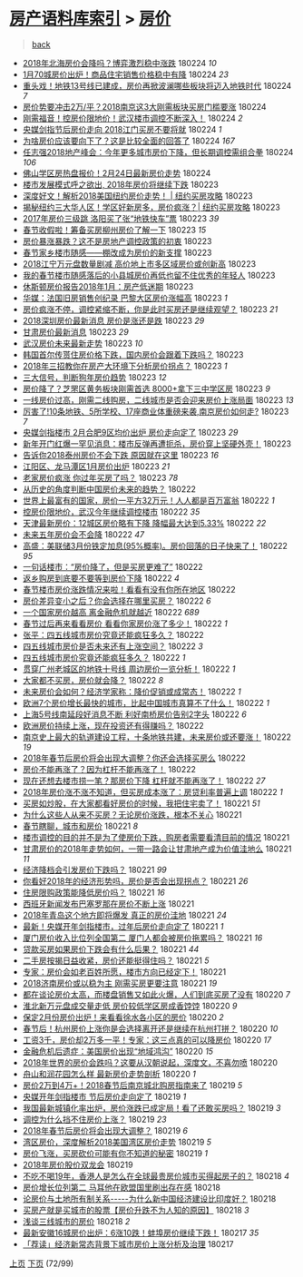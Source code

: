 [房产语料库索引](../../README.md)  > [房价](房价.md)
====
> [back](../README.md)

- [2018年北海房价会降吗？博弈激烈稳中涨跌](http://jkwz.applinzi.com/ittc/7073586963481625610.html#2018%E5%B9%B4%E5%8C%97%E6%B5%B7%E6%88%BF%E4%BB%B7%E4%BC%9A%E9%99%8D%E5%90%97%EF%BC%9F%E5%8D%9A%E5%BC%88%E6%BF%80%E7%83%88%E7%A8%B3%E4%B8%AD%E6%B6%A8%E8%B7%8C) 180224 *10* 
- [1月70城房价出炉！商品住宅销售价格稳中有降](http://jkwz.applinzi.com/ittc/7073586058996745232.html#1%E6%9C%8870%E5%9F%8E%E6%88%BF%E4%BB%B7%E5%87%BA%E7%82%89%EF%BC%81%E5%95%86%E5%93%81%E4%BD%8F%E5%AE%85%E9%94%80%E5%94%AE%E4%BB%B7%E6%A0%BC%E7%A8%B3%E4%B8%AD%E6%9C%89%E9%99%8D) 180224 *23* 
- [重头戏！地铁13号线已建成，房价再掀波澜哪些板块将迈入地铁时代](http://jkwz.applinzi.com/ittc/7073575605948122123.html#%E9%87%8D%E5%A4%B4%E6%88%8F%EF%BC%81%E5%9C%B0%E9%93%8113%E5%8F%B7%E7%BA%BF%E5%B7%B2%E5%BB%BA%E6%88%90%EF%BC%8C%E6%88%BF%E4%BB%B7%E5%86%8D%E6%8E%80%E6%B3%A2%E6%BE%9C%E5%93%AA%E4%BA%9B%E6%9D%BF%E5%9D%97%E5%B0%86%E8%BF%88%E5%85%A5%E5%9C%B0%E9%93%81%E6%97%B6%E4%BB%A3) 180224 *7* 
- [房价势要冲击2万/平？2018南京这3大刚需板块买房门槛要涨](http://jkwz.applinzi.com/ittc/7073578125990822929.html#%E6%88%BF%E4%BB%B7%E5%8A%BF%E8%A6%81%E5%86%B2%E5%87%BB2%E4%B8%87%2F%E5%B9%B3%EF%BC%9F2018%E5%8D%97%E4%BA%AC%E8%BF%993%E5%A4%A7%E5%88%9A%E9%9C%80%E6%9D%BF%E5%9D%97%E4%B9%B0%E6%88%BF%E9%97%A8%E6%A7%9B%E8%A6%81%E6%B6%A8) 180224  
- [刚需福音！控房价限地价！武汉楼市调控不断深入！](http://jkwz.applinzi.com/ittc/7073575053159826449.html#%E5%88%9A%E9%9C%80%E7%A6%8F%E9%9F%B3%EF%BC%81%E6%8E%A7%E6%88%BF%E4%BB%B7%E9%99%90%E5%9C%B0%E4%BB%B7%EF%BC%81%E6%AD%A6%E6%B1%89%E6%A5%BC%E5%B8%82%E8%B0%83%E6%8E%A7%E4%B8%8D%E6%96%AD%E6%B7%B1%E5%85%A5%EF%BC%81) 180224 *2* 
- [央媒剑指节后房价走向 2018江门买房不要将就](http://jkwz.applinzi.com/ittc/7073574850558166032.html#%E5%A4%AE%E5%AA%92%E5%89%91%E6%8C%87%E8%8A%82%E5%90%8E%E6%88%BF%E4%BB%B7%E8%B5%B0%E5%90%91+2018%E6%B1%9F%E9%97%A8%E4%B9%B0%E6%88%BF%E4%B8%8D%E8%A6%81%E5%B0%86%E5%B0%B1) 180224 *1* 
- [为啥房价应该要向下了？这是比较全面的回答了](http://jkwz.applinzi.com/ittc/7073574126680015879.html#%E4%B8%BA%E5%95%A5%E6%88%BF%E4%BB%B7%E5%BA%94%E8%AF%A5%E8%A6%81%E5%90%91%E4%B8%8B%E4%BA%86%EF%BC%9F%E8%BF%99%E6%98%AF%E6%AF%94%E8%BE%83%E5%85%A8%E9%9D%A2%E7%9A%84%E5%9B%9E%E7%AD%94%E4%BA%86) 180224 *167* 
- [任志强2018地产峰会：今年更多城市房价下降，但长期调控需组合拳](http://jkwz.applinzi.com/ittc/7073568078518813712.html#%E4%BB%BB%E5%BF%97%E5%BC%BA2018%E5%9C%B0%E4%BA%A7%E5%B3%B0%E4%BC%9A%EF%BC%9A%E4%BB%8A%E5%B9%B4%E6%9B%B4%E5%A4%9A%E5%9F%8E%E5%B8%82%E6%88%BF%E4%BB%B7%E4%B8%8B%E9%99%8D%EF%BC%8C%E4%BD%86%E9%95%BF%E6%9C%9F%E8%B0%83%E6%8E%A7%E9%9C%80%E7%BB%84%E5%90%88%E6%8B%B3) 180224 *106* 
- [佛山学区房热盘报价！2月24日最新房价走势](http://jkwz.applinzi.com/ittc/7073558455338402822.html#%E4%BD%9B%E5%B1%B1%E5%AD%A6%E5%8C%BA%E6%88%BF%E7%83%AD%E7%9B%98%E6%8A%A5%E4%BB%B7%EF%BC%812%E6%9C%8824%E6%97%A5%E6%9C%80%E6%96%B0%E6%88%BF%E4%BB%B7%E8%B5%B0%E5%8A%BF) 180224  
- [楼市发展模式呼之欲出, 2018年房价将继续下跌](http://jkwz.applinzi.com/ittc/7073410244141384710.html#%E6%A5%BC%E5%B8%82%E5%8F%91%E5%B1%95%E6%A8%A1%E5%BC%8F%E5%91%BC%E4%B9%8B%E6%AC%B2%E5%87%BA%2C+2018%E5%B9%B4%E6%88%BF%E4%BB%B7%E5%B0%86%E7%BB%A7%E7%BB%AD%E4%B8%8B%E8%B7%8C) 180223  
- [深度好文！解析2018美国纽约房价走势！ | 纽约买房攻略](http://jkwz.applinzi.com/ittc/7073370777867256838.html#%E6%B7%B1%E5%BA%A6%E5%A5%BD%E6%96%87%EF%BC%81%E8%A7%A3%E6%9E%902018%E7%BE%8E%E5%9B%BD%E7%BA%BD%E7%BA%A6%E6%88%BF%E4%BB%B7%E8%B5%B0%E5%8A%BF%EF%BC%81+%7C+%E7%BA%BD%E7%BA%A6%E4%B9%B0%E6%88%BF%E6%94%BB%E7%95%A5) 180223  
- [揭秘纽约三大华人区！学区好新房多，房价疯涨？| 纽约买房攻略](http://jkwz.applinzi.com/ittc/7073370356209681418.html#%E6%8F%AD%E7%A7%98%E7%BA%BD%E7%BA%A6%E4%B8%89%E5%A4%A7%E5%8D%8E%E4%BA%BA%E5%8C%BA%EF%BC%81%E5%AD%A6%E5%8C%BA%E5%A5%BD%E6%96%B0%E6%88%BF%E5%A4%9A%EF%BC%8C%E6%88%BF%E4%BB%B7%E7%96%AF%E6%B6%A8%EF%BC%9F%7C+%E7%BA%BD%E7%BA%A6%E4%B9%B0%E6%88%BF%E6%94%BB%E7%95%A5) 180223  
- [2017年房价三级跳 洛阳买了张“地铁快车”票](http://jkwz.applinzi.com/ittc/7073357692842542086.html#2017%E5%B9%B4%E6%88%BF%E4%BB%B7%E4%B8%89%E7%BA%A7%E8%B7%B3+%E6%B4%9B%E9%98%B3%E4%B9%B0%E4%BA%86%E5%BC%A0%E2%80%9C%E5%9C%B0%E9%93%81%E5%BF%AB%E8%BD%A6%E2%80%9D%E7%A5%A8) 180223 *39* 
- [春节收假啦！筹备买房柳州房价了解一下](http://jkwz.applinzi.com/ittc/7073351293001532432.html#%E6%98%A5%E8%8A%82%E6%94%B6%E5%81%87%E5%95%A6%EF%BC%81%E7%AD%B9%E5%A4%87%E4%B9%B0%E6%88%BF%E6%9F%B3%E5%B7%9E%E6%88%BF%E4%BB%B7%E4%BA%86%E8%A7%A3%E4%B8%80%E4%B8%8B) 180223 *15* 
- [房价暴涨暴跌？这不是房地产调控政策的初衷](http://jkwz.applinzi.com/ittc/7073322938608911366.html#%E6%88%BF%E4%BB%B7%E6%9A%B4%E6%B6%A8%E6%9A%B4%E8%B7%8C%EF%BC%9F%E8%BF%99%E4%B8%8D%E6%98%AF%E6%88%BF%E5%9C%B0%E4%BA%A7%E8%B0%83%E6%8E%A7%E6%94%BF%E7%AD%96%E7%9A%84%E5%88%9D%E8%A1%B7) 180223  
- [春节家乡楼市随感——棚改成为房价的新支撑](http://jkwz.applinzi.com/ittc/7073335707504739339.html#%E6%98%A5%E8%8A%82%E5%AE%B6%E4%B9%A1%E6%A5%BC%E5%B8%82%E9%9A%8F%E6%84%9F%E2%80%94%E2%80%94%E6%A3%9A%E6%94%B9%E6%88%90%E4%B8%BA%E6%88%BF%E4%BB%B7%E7%9A%84%E6%96%B0%E6%94%AF%E6%92%91) 180223  
- [2018江宁万元盘数量剧减 高价地上市多区域房价或创新高](http://jkwz.applinzi.com/ittc/7073314142792713222.html#2018%E6%B1%9F%E5%AE%81%E4%B8%87%E5%85%83%E7%9B%98%E6%95%B0%E9%87%8F%E5%89%A7%E5%87%8F+%E9%AB%98%E4%BB%B7%E5%9C%B0%E4%B8%8A%E5%B8%82%E5%A4%9A%E5%8C%BA%E5%9F%9F%E6%88%BF%E4%BB%B7%E6%88%96%E5%88%9B%E6%96%B0%E9%AB%98) 180223  
- [我的春节楼市随感落后的小县城房价再低也留不住优秀的年轻人](http://jkwz.applinzi.com/ittc/7073306876538520582.html#%E6%88%91%E7%9A%84%E6%98%A5%E8%8A%82%E6%A5%BC%E5%B8%82%E9%9A%8F%E6%84%9F%E8%90%BD%E5%90%8E%E7%9A%84%E5%B0%8F%E5%8E%BF%E5%9F%8E%E6%88%BF%E4%BB%B7%E5%86%8D%E4%BD%8E%E4%B9%9F%E7%95%99%E4%B8%8D%E4%BD%8F%E4%BC%98%E7%A7%80%E7%9A%84%E5%B9%B4%E8%BD%BB%E4%BA%BA) 180223  
- [休斯顿房价报告2018年1月：房产低迷期](http://jkwz.applinzi.com/ittc/7073306186118333447.html#%E4%BC%91%E6%96%AF%E9%A1%BF%E6%88%BF%E4%BB%B7%E6%8A%A5%E5%91%8A2018%E5%B9%B41%E6%9C%88%EF%BC%9A%E6%88%BF%E4%BA%A7%E4%BD%8E%E8%BF%B7%E6%9C%9F) 180223  
- [华媒：法国旧房销售创纪录 巴黎大区房价涨幅高](http://jkwz.applinzi.com/ittc/7073289672745026567.html#%E5%8D%8E%E5%AA%92%EF%BC%9A%E6%B3%95%E5%9B%BD%E6%97%A7%E6%88%BF%E9%94%80%E5%94%AE%E5%88%9B%E7%BA%AA%E5%BD%95+%E5%B7%B4%E9%BB%8E%E5%A4%A7%E5%8C%BA%E6%88%BF%E4%BB%B7%E6%B6%A8%E5%B9%85%E9%AB%98) 180223 *1* 
- [房价疯涨不停，调控紧缩不断，你是此时买房还是继续观望？](http://jkwz.applinzi.com/ittc/7073252314532283398.html#%E6%88%BF%E4%BB%B7%E7%96%AF%E6%B6%A8%E4%B8%8D%E5%81%9C%EF%BC%8C%E8%B0%83%E6%8E%A7%E7%B4%A7%E7%BC%A9%E4%B8%8D%E6%96%AD%EF%BC%8C%E4%BD%A0%E6%98%AF%E6%AD%A4%E6%97%B6%E4%B9%B0%E6%88%BF%E8%BF%98%E6%98%AF%E7%BB%A7%E7%BB%AD%E8%A7%82%E6%9C%9B%EF%BC%9F) 180223 *21* 
- [2018深圳房价最新消息 房价是涨还是跌](http://jkwz.applinzi.com/ittc/7073249480856306699.html#2018%E6%B7%B1%E5%9C%B3%E6%88%BF%E4%BB%B7%E6%9C%80%E6%96%B0%E6%B6%88%E6%81%AF+%E6%88%BF%E4%BB%B7%E6%98%AF%E6%B6%A8%E8%BF%98%E6%98%AF%E8%B7%8C) 180223 *29* 
- [甘肃房价最新消息](http://jkwz.applinzi.com/ittc/7073249476485841936.html#%E7%94%98%E8%82%83%E6%88%BF%E4%BB%B7%E6%9C%80%E6%96%B0%E6%B6%88%E6%81%AF) 180223 *29* 
- [武汉房价未来最新走势](http://jkwz.applinzi.com/ittc/7073249471045829649.html#%E6%AD%A6%E6%B1%89%E6%88%BF%E4%BB%B7%E6%9C%AA%E6%9D%A5%E6%9C%80%E6%96%B0%E8%B5%B0%E5%8A%BF) 180223 *10* 
- [韩国首尔传贳住房价格下跌，国内房价会跟着下跌吗？](http://jkwz.applinzi.com/ittc/7073069339232437265.html#%E9%9F%A9%E5%9B%BD%E9%A6%96%E5%B0%94%E4%BC%A0%E8%B4%B3%E4%BD%8F%E6%88%BF%E4%BB%B7%E6%A0%BC%E4%B8%8B%E8%B7%8C%EF%BC%8C%E5%9B%BD%E5%86%85%E6%88%BF%E4%BB%B7%E4%BC%9A%E8%B7%9F%E7%9D%80%E4%B8%8B%E8%B7%8C%E5%90%97%EF%BC%9F) 180223  
- [2018年三招教你在房产大环境下分析房价拐点？](http://jkwz.applinzi.com/ittc/7073239216450700295.html#2018%E5%B9%B4%E4%B8%89%E6%8B%9B%E6%95%99%E4%BD%A0%E5%9C%A8%E6%88%BF%E4%BA%A7%E5%A4%A7%E7%8E%AF%E5%A2%83%E4%B8%8B%E5%88%86%E6%9E%90%E6%88%BF%E4%BB%B7%E6%8B%90%E7%82%B9%EF%BC%9F) 180223 *1* 
- [三大信号，判断狗年房价趋势](http://jkwz.applinzi.com/ittc/7073235432383185931.html#%E4%B8%89%E5%A4%A7%E4%BF%A1%E5%8F%B7%EF%BC%8C%E5%88%A4%E6%96%AD%E7%8B%97%E5%B9%B4%E6%88%BF%E4%BB%B7%E8%B6%8B%E5%8A%BF) 180223 *12* 
- [房价降了？芝罘区黄务板块刚需首选 8000+拿下三中学区房](http://jkwz.applinzi.com/ittc/7073229432884298768.html#%E6%88%BF%E4%BB%B7%E9%99%8D%E4%BA%86%EF%BC%9F%E8%8A%9D%E7%BD%98%E5%8C%BA%E9%BB%84%E5%8A%A1%E6%9D%BF%E5%9D%97%E5%88%9A%E9%9C%80%E9%A6%96%E9%80%89+8000%2B%E6%8B%BF%E4%B8%8B%E4%B8%89%E4%B8%AD%E5%AD%A6%E5%8C%BA%E6%88%BF) 180223 *9* 
- [一线房价过高，刚需二线购房，二线城市是否会迎来房价上涨局面](http://jkwz.applinzi.com/ittc/7073225648372188167.html#%E4%B8%80%E7%BA%BF%E6%88%BF%E4%BB%B7%E8%BF%87%E9%AB%98%EF%BC%8C%E5%88%9A%E9%9C%80%E4%BA%8C%E7%BA%BF%E8%B4%AD%E6%88%BF%EF%BC%8C%E4%BA%8C%E7%BA%BF%E5%9F%8E%E5%B8%82%E6%98%AF%E5%90%A6%E4%BC%9A%E8%BF%8E%E6%9D%A5%E6%88%BF%E4%BB%B7%E4%B8%8A%E6%B6%A8%E5%B1%80%E9%9D%A2) 180223 *13* 
- [厉害了!10条地铁、5所学校、17座商业体重磅来袭,南京房价如何走?](http://jkwz.applinzi.com/ittc/7073209117433136134.html#%E5%8E%89%E5%AE%B3%E4%BA%86%2110%E6%9D%A1%E5%9C%B0%E9%93%81%E3%80%815%E6%89%80%E5%AD%A6%E6%A0%A1%E3%80%8117%E5%BA%A7%E5%95%86%E4%B8%9A%E4%BD%93%E9%87%8D%E7%A3%85%E6%9D%A5%E8%A2%AD%2C%E5%8D%97%E4%BA%AC%E6%88%BF%E4%BB%B7%E5%A6%82%E4%BD%95%E8%B5%B0%3F) 180223 *7* 
- [央媒剑指楼市 2月合肥9区均价出炉 房价走向定了](http://jkwz.applinzi.com/ittc/7073214053751456774.html#%E5%A4%AE%E5%AA%92%E5%89%91%E6%8C%87%E6%A5%BC%E5%B8%82+2%E6%9C%88%E5%90%88%E8%82%A59%E5%8C%BA%E5%9D%87%E4%BB%B7%E5%87%BA%E7%82%89+%E6%88%BF%E4%BB%B7%E8%B5%B0%E5%90%91%E5%AE%9A%E4%BA%86) 180223 *29* 
- [新年开门红爆一罕见消息：楼市反弹再遭扼杀，房价穿上坚硬外壳！](http://jkwz.applinzi.com/ittc/7073212202268230667.html#%E6%96%B0%E5%B9%B4%E5%BC%80%E9%97%A8%E7%BA%A2%E7%88%86%E4%B8%80%E7%BD%95%E8%A7%81%E6%B6%88%E6%81%AF%EF%BC%9A%E6%A5%BC%E5%B8%82%E5%8F%8D%E5%BC%B9%E5%86%8D%E9%81%AD%E6%89%BC%E6%9D%80%EF%BC%8C%E6%88%BF%E4%BB%B7%E7%A9%BF%E4%B8%8A%E5%9D%9A%E7%A1%AC%E5%A4%96%E5%A3%B3%EF%BC%81) 180223  
- [告诉你2018泰州房价不会下跌 原因就在这里](http://jkwz.applinzi.com/ittc/7073196413108618257.html#%E5%91%8A%E8%AF%89%E4%BD%A02018%E6%B3%B0%E5%B7%9E%E6%88%BF%E4%BB%B7%E4%B8%8D%E4%BC%9A%E4%B8%8B%E8%B7%8C+%E5%8E%9F%E5%9B%A0%E5%B0%B1%E5%9C%A8%E8%BF%99%E9%87%8C) 180223 *16* 
- [江阳区、龙马潭区1月房价出炉](http://jkwz.applinzi.com/ittc/7073192738021704711.html#%E6%B1%9F%E9%98%B3%E5%8C%BA%E3%80%81%E9%BE%99%E9%A9%AC%E6%BD%AD%E5%8C%BA1%E6%9C%88%E6%88%BF%E4%BB%B7%E5%87%BA%E7%82%89) 180223 *21* 
- [老家房价疯涨 你过年买房了吗？](http://jkwz.applinzi.com/ittc/7073192277126415366.html#%E8%80%81%E5%AE%B6%E6%88%BF%E4%BB%B7%E7%96%AF%E6%B6%A8+%E4%BD%A0%E8%BF%87%E5%B9%B4%E4%B9%B0%E6%88%BF%E4%BA%86%E5%90%97%EF%BC%9F) 180223 *78* 
- [从历史的角度判断中国房价未来的趋势？](http://jkwz.applinzi.com/ittc/7073055993842107398.html#%E4%BB%8E%E5%8E%86%E5%8F%B2%E7%9A%84%E8%A7%92%E5%BA%A6%E5%88%A4%E6%96%AD%E4%B8%AD%E5%9B%BD%E6%88%BF%E4%BB%B7%E6%9C%AA%E6%9D%A5%E7%9A%84%E8%B6%8B%E5%8A%BF%EF%BC%9F) 180222  
- [世界上最富有的国家，房价一平方32万元！人人都是百万富翁](http://jkwz.applinzi.com/ittc/7073053378546762762.html#%E4%B8%96%E7%95%8C%E4%B8%8A%E6%9C%80%E5%AF%8C%E6%9C%89%E7%9A%84%E5%9B%BD%E5%AE%B6%EF%BC%8C%E6%88%BF%E4%BB%B7%E4%B8%80%E5%B9%B3%E6%96%B932%E4%B8%87%E5%85%83%EF%BC%81%E4%BA%BA%E4%BA%BA%E9%83%BD%E6%98%AF%E7%99%BE%E4%B8%87%E5%AF%8C%E7%BF%81) 180222 *1* 
- [控房价限地价，武汉今年继续调控楼市](http://jkwz.applinzi.com/ittc/7073033688118199312.html#%E6%8E%A7%E6%88%BF%E4%BB%B7%E9%99%90%E5%9C%B0%E4%BB%B7%EF%BC%8C%E6%AD%A6%E6%B1%89%E4%BB%8A%E5%B9%B4%E7%BB%A7%E7%BB%AD%E8%B0%83%E6%8E%A7%E6%A5%BC%E5%B8%82) 180222 *35* 
- [天津最新房价：12城区房价略有下降 降幅最大达到5.33%](http://jkwz.applinzi.com/ittc/7073032422881231878.html#%E5%A4%A9%E6%B4%A5%E6%9C%80%E6%96%B0%E6%88%BF%E4%BB%B7%EF%BC%9A12%E5%9F%8E%E5%8C%BA%E6%88%BF%E4%BB%B7%E7%95%A5%E6%9C%89%E4%B8%8B%E9%99%8D+%E9%99%8D%E5%B9%85%E6%9C%80%E5%A4%A7%E8%BE%BE%E5%88%B05.33%25) 180222 *22* 
- [未来五年房价会不会降](http://jkwz.applinzi.com/ittc/7073016126781260806.html#%E6%9C%AA%E6%9D%A5%E4%BA%94%E5%B9%B4%E6%88%BF%E4%BB%B7%E4%BC%9A%E4%B8%8D%E4%BC%9A%E9%99%8D) 180222 *47* 
- [高盛：美联储3月份铁定加息(95%概率)。房价回落的日子快来了！](http://jkwz.applinzi.com/ittc/7073011528108606481.html#%E9%AB%98%E7%9B%9B%EF%BC%9A%E7%BE%8E%E8%81%94%E5%82%A83%E6%9C%88%E4%BB%BD%E9%93%81%E5%AE%9A%E5%8A%A0%E6%81%AF%2895%25%E6%A6%82%E7%8E%87%29%E3%80%82%E6%88%BF%E4%BB%B7%E5%9B%9E%E8%90%BD%E7%9A%84%E6%97%A5%E5%AD%90%E5%BF%AB%E6%9D%A5%E4%BA%86%EF%BC%81) 180222 *95* 
- [一句话楼市：“房价降了，但是买房更难了”](http://jkwz.applinzi.com/ittc/7072955097632211979.html#%E4%B8%80%E5%8F%A5%E8%AF%9D%E6%A5%BC%E5%B8%82%EF%BC%9A%E2%80%9C%E6%88%BF%E4%BB%B7%E9%99%8D%E4%BA%86%EF%BC%8C%E4%BD%86%E6%98%AF%E4%B9%B0%E6%88%BF%E6%9B%B4%E9%9A%BE%E4%BA%86%E2%80%9D) 180222  
- [返乡购房到底要不要等到房价下降](http://jkwz.applinzi.com/ittc/7073000487396049931.html#%E8%BF%94%E4%B9%A1%E8%B4%AD%E6%88%BF%E5%88%B0%E5%BA%95%E8%A6%81%E4%B8%8D%E8%A6%81%E7%AD%89%E5%88%B0%E6%88%BF%E4%BB%B7%E4%B8%8B%E9%99%8D) 180222 *4* 
- [春节楼市房价涨跌情况来啦！看看有没有你所在地区](http://jkwz.applinzi.com/ittc/7072966985086665744.html#%E6%98%A5%E8%8A%82%E6%A5%BC%E5%B8%82%E6%88%BF%E4%BB%B7%E6%B6%A8%E8%B7%8C%E6%83%85%E5%86%B5%E6%9D%A5%E5%95%A6%EF%BC%81%E7%9C%8B%E7%9C%8B%E6%9C%89%E6%B2%A1%E6%9C%89%E4%BD%A0%E6%89%80%E5%9C%A8%E5%9C%B0%E5%8C%BA) 180222  
- [房价差异变小之后？你会选择在哪里买房？](http://jkwz.applinzi.com/ittc/7072983088236069904.html#%E6%88%BF%E4%BB%B7%E5%B7%AE%E5%BC%82%E5%8F%98%E5%B0%8F%E4%B9%8B%E5%90%8E%EF%BC%9F%E4%BD%A0%E4%BC%9A%E9%80%89%E6%8B%A9%E5%9C%A8%E5%93%AA%E9%87%8C%E4%B9%B0%E6%88%BF%EF%BC%9F) 180222 *6* 
- [一个国家房价越高 离金融危机就越近](http://jkwz.applinzi.com/ittc/7072966273019675658.html#%E4%B8%80%E4%B8%AA%E5%9B%BD%E5%AE%B6%E6%88%BF%E4%BB%B7%E8%B6%8A%E9%AB%98+%E7%A6%BB%E9%87%91%E8%9E%8D%E5%8D%B1%E6%9C%BA%E5%B0%B1%E8%B6%8A%E8%BF%91) 180222 *689* 
- [春节过后再来看看房价 看看你家房价涨了多少！](http://jkwz.applinzi.com/ittc/7072949816105894923.html#%E6%98%A5%E8%8A%82%E8%BF%87%E5%90%8E%E5%86%8D%E6%9D%A5%E7%9C%8B%E7%9C%8B%E6%88%BF%E4%BB%B7+%E7%9C%8B%E7%9C%8B%E4%BD%A0%E5%AE%B6%E6%88%BF%E4%BB%B7%E6%B6%A8%E4%BA%86%E5%A4%9A%E5%B0%91%EF%BC%81) 180222 *1* 
- [张平：四五线城市房价究竟还能疯狂多久？](http://jkwz.applinzi.com/ittc/7072914670325597190.html#%E5%BC%A0%E5%B9%B3%EF%BC%9A%E5%9B%9B%E4%BA%94%E7%BA%BF%E5%9F%8E%E5%B8%82%E6%88%BF%E4%BB%B7%E7%A9%B6%E7%AB%9F%E8%BF%98%E8%83%BD%E7%96%AF%E7%8B%82%E5%A4%9A%E4%B9%85%EF%BC%9F) 180222  
- [四五线城市房价是否未来还有上涨空间？](http://jkwz.applinzi.com/ittc/7072904849383752715.html#%E5%9B%9B%E4%BA%94%E7%BA%BF%E5%9F%8E%E5%B8%82%E6%88%BF%E4%BB%B7%E6%98%AF%E5%90%A6%E6%9C%AA%E6%9D%A5%E8%BF%98%E6%9C%89%E4%B8%8A%E6%B6%A8%E7%A9%BA%E9%97%B4%EF%BC%9F) 180222 *3* 
- [四五线城市房价究竟还能疯狂多久？](http://jkwz.applinzi.com/ittc/7072904849299866641.html#%E5%9B%9B%E4%BA%94%E7%BA%BF%E5%9F%8E%E5%B8%82%E6%88%BF%E4%BB%B7%E7%A9%B6%E7%AB%9F%E8%BF%98%E8%83%BD%E7%96%AF%E7%8B%82%E5%A4%9A%E4%B9%85%EF%BC%9F) 180222 *1* 
- [贯穿广州老城区的地铁十号线 周边房价一览分析！](http://jkwz.applinzi.com/ittc/7072892450295514122.html#%E8%B4%AF%E7%A9%BF%E5%B9%BF%E5%B7%9E%E8%80%81%E5%9F%8E%E5%8C%BA%E7%9A%84%E5%9C%B0%E9%93%81%E5%8D%81%E5%8F%B7%E7%BA%BF+%E5%91%A8%E8%BE%B9%E6%88%BF%E4%BB%B7%E4%B8%80%E8%A7%88%E5%88%86%E6%9E%90%EF%BC%81) 180222 *1* 
- [大家都不买房，房价就会降？](http://jkwz.applinzi.com/ittc/7072880665702171654.html#%E5%A4%A7%E5%AE%B6%E9%83%BD%E4%B8%8D%E4%B9%B0%E6%88%BF%EF%BC%8C%E6%88%BF%E4%BB%B7%E5%B0%B1%E4%BC%9A%E9%99%8D%EF%BC%9F) 180222 *8* 
- [未来房价会如何？经济学家称：降价促销或成常态！](http://jkwz.applinzi.com/ittc/7066912972431950854.html#%E6%9C%AA%E6%9D%A5%E6%88%BF%E4%BB%B7%E4%BC%9A%E5%A6%82%E4%BD%95%EF%BC%9F%E7%BB%8F%E6%B5%8E%E5%AD%A6%E5%AE%B6%E7%A7%B0%EF%BC%9A%E9%99%8D%E4%BB%B7%E4%BF%83%E9%94%80%E6%88%96%E6%88%90%E5%B8%B8%E6%80%81%EF%BC%81) 180222 *1* 
- [欧洲7个房价增长最快的城市，比起中国城市真算不了什么！](http://jkwz.applinzi.com/ittc/7072875077790336017.html#%E6%AC%A7%E6%B4%B27%E4%B8%AA%E6%88%BF%E4%BB%B7%E5%A2%9E%E9%95%BF%E6%9C%80%E5%BF%AB%E7%9A%84%E5%9F%8E%E5%B8%82%EF%BC%8C%E6%AF%94%E8%B5%B7%E4%B8%AD%E5%9B%BD%E5%9F%8E%E5%B8%82%E7%9C%9F%E7%AE%97%E4%B8%8D%E4%BA%86%E4%BB%80%E4%B9%88%EF%BC%81) 180222 *1* 
- [上海5号线南延段好消息不断 利好南桥房价告别2字头](http://jkwz.applinzi.com/ittc/7072859554012726282.html#%E4%B8%8A%E6%B5%B75%E5%8F%B7%E7%BA%BF%E5%8D%97%E5%BB%B6%E6%AE%B5%E5%A5%BD%E6%B6%88%E6%81%AF%E4%B8%8D%E6%96%AD+%E5%88%A9%E5%A5%BD%E5%8D%97%E6%A1%A5%E6%88%BF%E4%BB%B7%E5%91%8A%E5%88%AB2%E5%AD%97%E5%A4%B4) 180222 *6* 
- [欧洲房价持续上涨，现在投资还有得赚吗？](http://jkwz.applinzi.com/ittc/7072857881521423377.html#%E6%AC%A7%E6%B4%B2%E6%88%BF%E4%BB%B7%E6%8C%81%E7%BB%AD%E4%B8%8A%E6%B6%A8%EF%BC%8C%E7%8E%B0%E5%9C%A8%E6%8A%95%E8%B5%84%E8%BF%98%E6%9C%89%E5%BE%97%E8%B5%9A%E5%90%97%EF%BC%9F) 180222  
- [南京史上最大的轨道建设工程，十条地铁共建，未来房价或还要涨！](http://jkwz.applinzi.com/ittc/7068104428937020422.html#%E5%8D%97%E4%BA%AC%E5%8F%B2%E4%B8%8A%E6%9C%80%E5%A4%A7%E7%9A%84%E8%BD%A8%E9%81%93%E5%BB%BA%E8%AE%BE%E5%B7%A5%E7%A8%8B%EF%BC%8C%E5%8D%81%E6%9D%A1%E5%9C%B0%E9%93%81%E5%85%B1%E5%BB%BA%EF%BC%8C%E6%9C%AA%E6%9D%A5%E6%88%BF%E4%BB%B7%E6%88%96%E8%BF%98%E8%A6%81%E6%B6%A8%EF%BC%81) 180222 *19* 
- [2018年春节后房价将会出现大调整？你还会选择买房么](http://jkwz.applinzi.com/ittc/7072844162577990663.html#2018%E5%B9%B4%E6%98%A5%E8%8A%82%E5%90%8E%E6%88%BF%E4%BB%B7%E5%B0%86%E4%BC%9A%E5%87%BA%E7%8E%B0%E5%A4%A7%E8%B0%83%E6%95%B4%EF%BC%9F%E4%BD%A0%E8%BF%98%E4%BC%9A%E9%80%89%E6%8B%A9%E4%B9%B0%E6%88%BF%E4%B9%88) 180222  
- [房价不能再涨了？因为杠杆不能再涨了！](http://jkwz.applinzi.com/ittc/7072841486784005136.html#%E6%88%BF%E4%BB%B7%E4%B8%8D%E8%83%BD%E5%86%8D%E6%B6%A8%E4%BA%86%EF%BC%9F%E5%9B%A0%E4%B8%BA%E6%9D%A0%E6%9D%86%E4%B8%8D%E8%83%BD%E5%86%8D%E6%B6%A8%E4%BA%86%EF%BC%81) 180222  
- [现在还想去楼市捞一笔？那房价下降 杠杆就不能再涨了！](http://jkwz.applinzi.com/ittc/7072828816848585738.html#%E7%8E%B0%E5%9C%A8%E8%BF%98%E6%83%B3%E5%8E%BB%E6%A5%BC%E5%B8%82%E6%8D%9E%E4%B8%80%E7%AC%94%EF%BC%9F%E9%82%A3%E6%88%BF%E4%BB%B7%E4%B8%8B%E9%99%8D+%E6%9D%A0%E6%9D%86%E5%B0%B1%E4%B8%8D%E8%83%BD%E5%86%8D%E6%B6%A8%E4%BA%86%EF%BC%81) 180222 *27* 
- [2018年房价涨不涨不知道，但买房成本涨了：房贷利率普遍上调](http://jkwz.applinzi.com/ittc/7072667548531557382.html#2018%E5%B9%B4%E6%88%BF%E4%BB%B7%E6%B6%A8%E4%B8%8D%E6%B6%A8%E4%B8%8D%E7%9F%A5%E9%81%93%EF%BC%8C%E4%BD%86%E4%B9%B0%E6%88%BF%E6%88%90%E6%9C%AC%E6%B6%A8%E4%BA%86%EF%BC%9A%E6%88%BF%E8%B4%B7%E5%88%A9%E7%8E%87%E6%99%AE%E9%81%8D%E4%B8%8A%E8%B0%83) 180222 *1* 
- [买房如炒股，在大家都看好房价的时候，我把住宅卖了！](http://jkwz.applinzi.com/ittc/7072672435138987024.html#%E4%B9%B0%E6%88%BF%E5%A6%82%E7%82%92%E8%82%A1%EF%BC%8C%E5%9C%A8%E5%A4%A7%E5%AE%B6%E9%83%BD%E7%9C%8B%E5%A5%BD%E6%88%BF%E4%BB%B7%E7%9A%84%E6%97%B6%E5%80%99%EF%BC%8C%E6%88%91%E6%8A%8A%E4%BD%8F%E5%AE%85%E5%8D%96%E4%BA%86%EF%BC%81) 180221 *51* 
- [为什么这些人从来不买房？无论房价涨跌，根本不关心](http://jkwz.applinzi.com/ittc/7072669759466636294.html#%E4%B8%BA%E4%BB%80%E4%B9%88%E8%BF%99%E4%BA%9B%E4%BA%BA%E4%BB%8E%E6%9D%A5%E4%B8%8D%E4%B9%B0%E6%88%BF%EF%BC%9F%E6%97%A0%E8%AE%BA%E6%88%BF%E4%BB%B7%E6%B6%A8%E8%B7%8C%EF%BC%8C%E6%A0%B9%E6%9C%AC%E4%B8%8D%E5%85%B3%E5%BF%83) 180221  
- [春节瞎聊，城市和房价](http://jkwz.applinzi.com/ittc/7072663915458987019.html#%E6%98%A5%E8%8A%82%E7%9E%8E%E8%81%8A%EF%BC%8C%E5%9F%8E%E5%B8%82%E5%92%8C%E6%88%BF%E4%BB%B7) 180221 *8* 
- [楼市调控的目的并不是为了使房价下跌，购房者需要看清目前的情况](http://jkwz.applinzi.com/ittc/7072650040768463878.html#%E6%A5%BC%E5%B8%82%E8%B0%83%E6%8E%A7%E7%9A%84%E7%9B%AE%E7%9A%84%E5%B9%B6%E4%B8%8D%E6%98%AF%E4%B8%BA%E4%BA%86%E4%BD%BF%E6%88%BF%E4%BB%B7%E4%B8%8B%E8%B7%8C%EF%BC%8C%E8%B4%AD%E6%88%BF%E8%80%85%E9%9C%80%E8%A6%81%E7%9C%8B%E6%B8%85%E7%9B%AE%E5%89%8D%E7%9A%84%E6%83%85%E5%86%B5) 180221  
- [甘肃房价的2018年走势如何，一带一路会让甘肃地产成为价值洼地么](http://jkwz.applinzi.com/ittc/7072644578673165319.html#%E7%94%98%E8%82%83%E6%88%BF%E4%BB%B7%E7%9A%842018%E5%B9%B4%E8%B5%B0%E5%8A%BF%E5%A6%82%E4%BD%95%EF%BC%8C%E4%B8%80%E5%B8%A6%E4%B8%80%E8%B7%AF%E4%BC%9A%E8%AE%A9%E7%94%98%E8%82%83%E5%9C%B0%E4%BA%A7%E6%88%90%E4%B8%BA%E4%BB%B7%E5%80%BC%E6%B4%BC%E5%9C%B0%E4%B9%88) 180221 *11* 
- [经济降档会引发房价下跌吗？](http://jkwz.applinzi.com/ittc/7072565775879898129.html#%E7%BB%8F%E6%B5%8E%E9%99%8D%E6%A1%A3%E4%BC%9A%E5%BC%95%E5%8F%91%E6%88%BF%E4%BB%B7%E4%B8%8B%E8%B7%8C%E5%90%97%EF%BC%9F) 180221 *99* 
- [你看好2018年的经济形势吗，房价是否会出现拐点？](http://jkwz.applinzi.com/ittc/7072565775812789254.html#%E4%BD%A0%E7%9C%8B%E5%A5%BD2018%E5%B9%B4%E7%9A%84%E7%BB%8F%E6%B5%8E%E5%BD%A2%E5%8A%BF%E5%90%97%EF%BC%8C%E6%88%BF%E4%BB%B7%E6%98%AF%E5%90%A6%E4%BC%9A%E5%87%BA%E7%8E%B0%E6%8B%90%E7%82%B9%EF%BC%9F) 180221 *26* 
- [住房限购政策能降低房价吗？](http://jkwz.applinzi.com/ittc/7072533856383403014.html#%E4%BD%8F%E6%88%BF%E9%99%90%E8%B4%AD%E6%94%BF%E7%AD%96%E8%83%BD%E9%99%8D%E4%BD%8E%E6%88%BF%E4%BB%B7%E5%90%97%EF%BC%9F) 180221 *16* 
- [西班牙新闻发布巴塞罗那在房价不断上涨](http://jkwz.applinzi.com/ittc/7072506712282383371.html#%E8%A5%BF%E7%8F%AD%E7%89%99%E6%96%B0%E9%97%BB%E5%8F%91%E5%B8%83%E5%B7%B4%E5%A1%9E%E7%BD%97%E9%82%A3%E5%9C%A8%E6%88%BF%E4%BB%B7%E4%B8%8D%E6%96%AD%E4%B8%8A%E6%B6%A8) 180221  
- [2018年青岛这个地方即将爆发 真正的房价洼地](http://jkwz.applinzi.com/ittc/7072497968945300486.html#2018%E5%B9%B4%E9%9D%92%E5%B2%9B%E8%BF%99%E4%B8%AA%E5%9C%B0%E6%96%B9%E5%8D%B3%E5%B0%86%E7%88%86%E5%8F%91+%E7%9C%9F%E6%AD%A3%E7%9A%84%E6%88%BF%E4%BB%B7%E6%B4%BC%E5%9C%B0) 180221 *24* 
- [最新！央媒开年剑指楼市，过年后房价走向定了](http://jkwz.applinzi.com/ittc/7072482968595858439.html#%E6%9C%80%E6%96%B0%EF%BC%81%E5%A4%AE%E5%AA%92%E5%BC%80%E5%B9%B4%E5%89%91%E6%8C%87%E6%A5%BC%E5%B8%82%EF%BC%8C%E8%BF%87%E5%B9%B4%E5%90%8E%E6%88%BF%E4%BB%B7%E8%B5%B0%E5%90%91%E5%AE%9A%E4%BA%86) 180221 *1* 
- [厦门房价收入比位列全国第二 厦门人都会被房价拖累吗？](http://jkwz.applinzi.com/ittc/7072480126271226886.html#%E5%8E%A6%E9%97%A8%E6%88%BF%E4%BB%B7%E6%94%B6%E5%85%A5%E6%AF%94%E4%BD%8D%E5%88%97%E5%85%A8%E5%9B%BD%E7%AC%AC%E4%BA%8C+%E5%8E%A6%E9%97%A8%E4%BA%BA%E9%83%BD%E4%BC%9A%E8%A2%AB%E6%88%BF%E4%BB%B7%E6%8B%96%E7%B4%AF%E5%90%97%EF%BC%9F) 180221 *16* 
- [贷款买房如果房价下跌会有什么后果？](http://jkwz.applinzi.com/ittc/7072474239762695174.html#%E8%B4%B7%E6%AC%BE%E4%B9%B0%E6%88%BF%E5%A6%82%E6%9E%9C%E6%88%BF%E4%BB%B7%E4%B8%8B%E8%B7%8C%E4%BC%9A%E6%9C%89%E4%BB%80%E4%B9%88%E5%90%8E%E6%9E%9C%EF%BC%9F) 180221 *44* 
- [二手房按揭日益收紧，房价还能挺得住吗？](http://jkwz.applinzi.com/ittc/7072472891650475018.html#%E4%BA%8C%E6%89%8B%E6%88%BF%E6%8C%89%E6%8F%AD%E6%97%A5%E7%9B%8A%E6%94%B6%E7%B4%A7%EF%BC%8C%E6%88%BF%E4%BB%B7%E8%BF%98%E8%83%BD%E6%8C%BA%E5%BE%97%E4%BD%8F%E5%90%97%EF%BC%9F) 180221 *5* 
- [专家：房价会如老百姓所愿，楼市方向已经定下！](http://jkwz.applinzi.com/ittc/7071356386049262599.html#%E4%B8%93%E5%AE%B6%EF%BC%9A%E6%88%BF%E4%BB%B7%E4%BC%9A%E5%A6%82%E8%80%81%E7%99%BE%E5%A7%93%E6%89%80%E6%84%BF%EF%BC%8C%E6%A5%BC%E5%B8%82%E6%96%B9%E5%90%91%E5%B7%B2%E7%BB%8F%E5%AE%9A%E4%B8%8B%EF%BC%81) 180221  
- [2018济南房价或以稳为主 刚需买房更要注意](http://jkwz.applinzi.com/ittc/7072452736136512528.html#2018%E6%B5%8E%E5%8D%97%E6%88%BF%E4%BB%B7%E6%88%96%E4%BB%A5%E7%A8%B3%E4%B8%BA%E4%B8%BB+%E5%88%9A%E9%9C%80%E4%B9%B0%E6%88%BF%E6%9B%B4%E8%A6%81%E6%B3%A8%E6%84%8F) 180221 *19* 
- [都在谈论房价太高，而楼盘销售又如此火爆，人们到底买房了没有](http://jkwz.applinzi.com/ittc/7072272757780120593.html#%E9%83%BD%E5%9C%A8%E8%B0%88%E8%AE%BA%E6%88%BF%E4%BB%B7%E5%A4%AA%E9%AB%98%EF%BC%8C%E8%80%8C%E6%A5%BC%E7%9B%98%E9%94%80%E5%94%AE%E5%8F%88%E5%A6%82%E6%AD%A4%E7%81%AB%E7%88%86%EF%BC%8C%E4%BA%BA%E4%BB%AC%E5%88%B0%E5%BA%95%E4%B9%B0%E6%88%BF%E4%BA%86%E6%B2%A1%E6%9C%89) 180220 *7* 
- [淮北新万元盘成交量走低 房价较低学区房成香饽饽](http://jkwz.applinzi.com/ittc/7072261298383750150.html#%E6%B7%AE%E5%8C%97%E6%96%B0%E4%B8%87%E5%85%83%E7%9B%98%E6%88%90%E4%BA%A4%E9%87%8F%E8%B5%B0%E4%BD%8E+%E6%88%BF%E4%BB%B7%E8%BE%83%E4%BD%8E%E5%AD%A6%E5%8C%BA%E6%88%BF%E6%88%90%E9%A6%99%E9%A5%BD%E9%A5%BD) 180220 *9* 
- [保定2月份房价出炉！来看看徐水各小区的房价](http://jkwz.applinzi.com/ittc/7072252021896119306.html#%E4%BF%9D%E5%AE%9A2%E6%9C%88%E4%BB%BD%E6%88%BF%E4%BB%B7%E5%87%BA%E7%82%89%EF%BC%81%E6%9D%A5%E7%9C%8B%E7%9C%8B%E5%BE%90%E6%B0%B4%E5%90%84%E5%B0%8F%E5%8C%BA%E7%9A%84%E6%88%BF%E4%BB%B7) 180220 *2* 
- [春节后！杭州房价上涨你是会选择离开还是继续在杭州打拼？](http://jkwz.applinzi.com/ittc/7062955079055705099.html#%E6%98%A5%E8%8A%82%E5%90%8E%EF%BC%81%E6%9D%AD%E5%B7%9E%E6%88%BF%E4%BB%B7%E4%B8%8A%E6%B6%A8%E4%BD%A0%E6%98%AF%E4%BC%9A%E9%80%89%E6%8B%A9%E7%A6%BB%E5%BC%80%E8%BF%98%E6%98%AF%E7%BB%A7%E7%BB%AD%E5%9C%A8%E6%9D%AD%E5%B7%9E%E6%89%93%E6%8B%BC%EF%BC%9F) 180220 *10* 
- [工资3千，房价却2万多一平！专家：这三点真的可以降房价](http://jkwz.applinzi.com/ittc/7072110098233426960.html#%E5%B7%A5%E8%B5%843%E5%8D%83%EF%BC%8C%E6%88%BF%E4%BB%B7%E5%8D%B42%E4%B8%87%E5%A4%9A%E4%B8%80%E5%B9%B3%EF%BC%81%E4%B8%93%E5%AE%B6%EF%BC%9A%E8%BF%99%E4%B8%89%E7%82%B9%E7%9C%9F%E7%9A%84%E5%8F%AF%E4%BB%A5%E9%99%8D%E6%88%BF%E4%BB%B7) 180220 *17* 
- [金融危机后遗症：美国房价出现“地域鸿沟”](http://jkwz.applinzi.com/ittc/7072102083346301958.html#%E9%87%91%E8%9E%8D%E5%8D%B1%E6%9C%BA%E5%90%8E%E9%81%97%E7%97%87%EF%BC%9A%E7%BE%8E%E5%9B%BD%E6%88%BF%E4%BB%B7%E5%87%BA%E7%8E%B0%E2%80%9C%E5%9C%B0%E5%9F%9F%E9%B8%BF%E6%B2%9F%E2%80%9D) 180220 *15* 
- [2018年世界的房价会跌吗？这要从汉朝说起，深度文，不喜勿喷](http://jkwz.applinzi.com/ittc/7072100805627085831.html#2018%E5%B9%B4%E4%B8%96%E7%95%8C%E7%9A%84%E6%88%BF%E4%BB%B7%E4%BC%9A%E8%B7%8C%E5%90%97%EF%BC%9F%E8%BF%99%E8%A6%81%E4%BB%8E%E6%B1%89%E6%9C%9D%E8%AF%B4%E8%B5%B7%EF%BC%8C%E6%B7%B1%E5%BA%A6%E6%96%87%EF%BC%8C%E4%B8%8D%E5%96%9C%E5%8B%BF%E5%96%B7) 180220  
- [舟山和润花园怎么样 最新房价走势剖析](http://jkwz.applinzi.com/ittc/7072085855428936710.html#%E8%88%9F%E5%B1%B1%E5%92%8C%E6%B6%A6%E8%8A%B1%E5%9B%AD%E6%80%8E%E4%B9%88%E6%A0%B7+%E6%9C%80%E6%96%B0%E6%88%BF%E4%BB%B7%E8%B5%B0%E5%8A%BF%E5%89%96%E6%9E%90) 180220 *1* 
- [房价2万到4万+！2018春节后南京城北购房指南来了](http://jkwz.applinzi.com/ittc/7071863633569383434.html#%E6%88%BF%E4%BB%B72%E4%B8%87%E5%88%B04%E4%B8%87%2B%EF%BC%812018%E6%98%A5%E8%8A%82%E5%90%8E%E5%8D%97%E4%BA%AC%E5%9F%8E%E5%8C%97%E8%B4%AD%E6%88%BF%E6%8C%87%E5%8D%97%E6%9D%A5%E4%BA%86) 180219 *5* 
- [央媒开年剑指楼市 节后房价走向定了](http://jkwz.applinzi.com/ittc/7071845607453230086.html#%E5%A4%AE%E5%AA%92%E5%BC%80%E5%B9%B4%E5%89%91%E6%8C%87%E6%A5%BC%E5%B8%82+%E8%8A%82%E5%90%8E%E6%88%BF%E4%BB%B7%E8%B5%B0%E5%90%91%E5%AE%9A%E4%BA%86) 180219 *1* 
- [我国最新城镇化率出炉，房价涨跌已成定局！看了还敢买房吗？](http://jkwz.applinzi.com/ittc/7071833623831774219.html#%E6%88%91%E5%9B%BD%E6%9C%80%E6%96%B0%E5%9F%8E%E9%95%87%E5%8C%96%E7%8E%87%E5%87%BA%E7%82%89%EF%BC%8C%E6%88%BF%E4%BB%B7%E6%B6%A8%E8%B7%8C%E5%B7%B2%E6%88%90%E5%AE%9A%E5%B1%80%EF%BC%81%E7%9C%8B%E4%BA%86%E8%BF%98%E6%95%A2%E4%B9%B0%E6%88%BF%E5%90%97%EF%BC%9F) 180219 *3* 
- [调控为什么挡不住房价上涨？](http://jkwz.applinzi.com/ittc/7071819088462873611.html#%E8%B0%83%E6%8E%A7%E4%B8%BA%E4%BB%80%E4%B9%88%E6%8C%A1%E4%B8%8D%E4%BD%8F%E6%88%BF%E4%BB%B7%E4%B8%8A%E6%B6%A8%EF%BC%9F) 180219 *23* 
- [2018年春节后房价将会出现大调整？](http://jkwz.applinzi.com/ittc/7071749158275122192.html#2018%E5%B9%B4%E6%98%A5%E8%8A%82%E5%90%8E%E6%88%BF%E4%BB%B7%E5%B0%86%E4%BC%9A%E5%87%BA%E7%8E%B0%E5%A4%A7%E8%B0%83%E6%95%B4%EF%BC%9F) 180219 *6* 
- [湾区房价，深度解析2018美国湾区房价走势](http://jkwz.applinzi.com/ittc/7071728236973523985.html#%E6%B9%BE%E5%8C%BA%E6%88%BF%E4%BB%B7%EF%BC%8C%E6%B7%B1%E5%BA%A6%E8%A7%A3%E6%9E%902018%E7%BE%8E%E5%9B%BD%E6%B9%BE%E5%8C%BA%E6%88%BF%E4%BB%B7%E8%B5%B0%E5%8A%BF) 180219 *5* 
- [房价飞涨，买房砍价可能有你不知道的秘密](http://jkwz.applinzi.com/ittc/7071345571388720134.html#%E6%88%BF%E4%BB%B7%E9%A3%9E%E6%B6%A8%EF%BC%8C%E4%B9%B0%E6%88%BF%E7%A0%8D%E4%BB%B7%E5%8F%AF%E8%83%BD%E6%9C%89%E4%BD%A0%E4%B8%8D%E7%9F%A5%E9%81%93%E7%9A%84%E7%A7%98%E5%AF%86) 180219 *1* 
- [2018年房价股价双龙会](http://jkwz.applinzi.com/ittc/7071636031554454534.html#2018%E5%B9%B4%E6%88%BF%E4%BB%B7%E8%82%A1%E4%BB%B7%E5%8F%8C%E9%BE%99%E4%BC%9A) 180219  
- [不吃不喝19年，香港人是怎么在全球最贵房价城市买得起房子的？](http://jkwz.applinzi.com/ittc/7071454069166441483.html#%E4%B8%8D%E5%90%83%E4%B8%8D%E5%96%9D19%E5%B9%B4%EF%BC%8C%E9%A6%99%E6%B8%AF%E4%BA%BA%E6%98%AF%E6%80%8E%E4%B9%88%E5%9C%A8%E5%85%A8%E7%90%83%E6%9C%80%E8%B4%B5%E6%88%BF%E4%BB%B7%E5%9F%8E%E5%B8%82%E4%B9%B0%E5%BE%97%E8%B5%B7%E6%88%BF%E5%AD%90%E7%9A%84%EF%BC%9F) 180218 *4* 
- [房价增长位列第二  马耳他在欧盟国里刷出存在感](http://jkwz.applinzi.com/ittc/7071400502741173264.html#%E6%88%BF%E4%BB%B7%E5%A2%9E%E9%95%BF%E4%BD%8D%E5%88%97%E7%AC%AC%E4%BA%8C++%E9%A9%AC%E8%80%B3%E4%BB%96%E5%9C%A8%E6%AC%A7%E7%9B%9F%E5%9B%BD%E9%87%8C%E5%88%B7%E5%87%BA%E5%AD%98%E5%9C%A8%E6%84%9F) 180218  
- [论房价与土地所有制关系-----为什么新中国经济建设比印度好？](http://jkwz.applinzi.com/ittc/7071352901408916497.html#%E8%AE%BA%E6%88%BF%E4%BB%B7%E4%B8%8E%E5%9C%9F%E5%9C%B0%E6%89%80%E6%9C%89%E5%88%B6%E5%85%B3%E7%B3%BB-----%E4%B8%BA%E4%BB%80%E4%B9%88%E6%96%B0%E4%B8%AD%E5%9B%BD%E7%BB%8F%E6%B5%8E%E5%BB%BA%E8%AE%BE%E6%AF%94%E5%8D%B0%E5%BA%A6%E5%A5%BD%EF%BC%9F) 180218  
- [买房产就是买城市的股票【房价升跌不为人知的原因】](http://jkwz.applinzi.com/ittc/7071220276165870598.html#%E4%B9%B0%E6%88%BF%E4%BA%A7%E5%B0%B1%E6%98%AF%E4%B9%B0%E5%9F%8E%E5%B8%82%E7%9A%84%E8%82%A1%E7%A5%A8%E3%80%90%E6%88%BF%E4%BB%B7%E5%8D%87%E8%B7%8C%E4%B8%8D%E4%B8%BA%E4%BA%BA%E7%9F%A5%E7%9A%84%E5%8E%9F%E5%9B%A0%E3%80%91) 180218 *3* 
- [浅谈三线城市的房价](http://jkwz.applinzi.com/ittc/7071121254931497990.html#%E6%B5%85%E8%B0%88%E4%B8%89%E7%BA%BF%E5%9F%8E%E5%B8%82%E7%9A%84%E6%88%BF%E4%BB%B7) 180218 *2* 
- [最新安徽16城房价出炉：6涨10跌！蚌埠房价继续下跌！](http://jkwz.applinzi.com/ittc/7071158324970390535.html#%E6%9C%80%E6%96%B0%E5%AE%89%E5%BE%BD16%E5%9F%8E%E6%88%BF%E4%BB%B7%E5%87%BA%E7%82%89%EF%BC%9A6%E6%B6%A810%E8%B7%8C%EF%BC%81%E8%9A%8C%E5%9F%A0%E6%88%BF%E4%BB%B7%E7%BB%A7%E7%BB%AD%E4%B8%8B%E8%B7%8C%EF%BC%81) 180217 *35* 
- [「荐读」经济新常态背景下城市房价上涨分析及治理](http://jkwz.applinzi.com/ittc/7071143385023120390.html#%E3%80%8C%E8%8D%90%E8%AF%BB%E3%80%8D%E7%BB%8F%E6%B5%8E%E6%96%B0%E5%B8%B8%E6%80%81%E8%83%8C%E6%99%AF%E4%B8%8B%E5%9F%8E%E5%B8%82%E6%88%BF%E4%BB%B7%E4%B8%8A%E6%B6%A8%E5%88%86%E6%9E%90%E5%8F%8A%E6%B2%BB%E7%90%86) 180217  


 [上页](房价73.md) [下页](房价71.md)          (72/99)